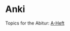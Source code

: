 # Anki

Topics for the Abitur: [A-Heft]("https://bildungsserver.hamburg.de/contentblob/13910568/6dcd785bdf68e64e6462b3429c075b8c/data/abitur-a-heft-2022.pdf")
